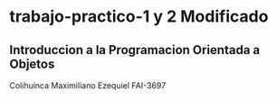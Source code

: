 # trabajo-practico-1 y 2 Modificado
## Introduccion a la Programacion Orientada a Objetos
Colihuinca Maximiliano Ezequiel FAI-3697